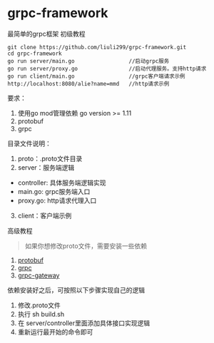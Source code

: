 # grpc-framework
最简单的grpc框架
初级教程
```
git clone https://github.com/liuli299/grpc-framework.git
cd grpc-framework
go run server/main.go                 //启动grpc服务
go run server/proxy.go                //启动代理服务。支持http请求
go run client/main.go                 //grpc客户端请求示例
http://localhost:8080/alie?name=mmd   //http请求示例
```

要求：
1. 使用go mod管理依赖 go version >= 1.11
2. protobuf
3. grpc

目录文件说明：
1. proto：.proto文件目录
2. server：服务端逻辑
  - controller: 具体服务端逻辑实现
  - main.go: grpc服务端入口
  - proxy.go: http请求代理入口
3. client：客户端示例

高级教程
> 如果你想修改proto文件，需要安装一些依赖
1. [protobuf](https://github.com/protocolbuffers/protobuf/releases)
2. [grpc](https://grpc.io/docs/quickstart/go.html)
3. [grpc-gateway](https://github.com/grpc-ecosystem/grpc-gateway)

依赖安装好之后，可按照以下步骤实现自己的逻辑
1. 修改.proto文件
2. 执行 sh build.sh
3. 在 server/controller里面添加具体接口实现逻辑
4. 重新运行最开始的命令即可
